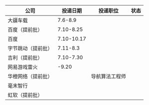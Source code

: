 | 公司               | 投递日期   | 投递职位       | 状态 |
| ------------------ | ---------- | -------------- | ---- |
| 大疆车载           | 7.6-8.9    |                |      |
| 百度（提前批）     | 7.10-8.25  |                |      |
| 百度               | 7.10-10.17 |                |      |
| 字节跳动（提前批） | 7.11-8.3   |                |      |
| 吉利（提前批）     | 7.10-7.30  |                |      |
| 网易游戏雷火       | -9.20      |                |      |
| 华橙网络（提前批） |            | 导航算法工程师 |      |
| 毫末智行           |            |                |      |
| 虹软（提前批）     |            |                |      |
